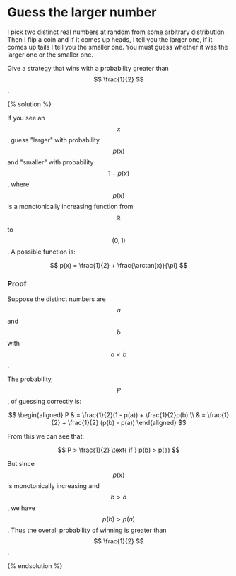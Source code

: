 # Guess the larger number

I pick two distinct real numbers at random from some arbitrary
distribution. Then I flip a coin and if it comes up heads, I tell you the larger
one, if it comes up tails I tell you the smaller one.
You must guess whether it was the larger one or the smaller one.

Give a strategy that wins with a probability greater than  $$ \frac{1}{2} $$.

{% solution %}

If you see an  $$ x $$, guess "larger" with probability  $$ p(x) $$  and "smaller"
with probability $$ 1-p(x) $$, where $$ p(x) $$ is a monotonically increasing function
from  $$ \mathbb{R} $$ to $$ (0,1) $$ . A possible function is:

$$ p(x) = \frac{1}{2} + \frac{\arctan(x)}{\pi} $$

### Proof

Suppose the distinct numbers are  $$ a $$ and $$ b $$ with $$ a < b $$ .

The probability,  $$ P $$, of guessing correctly is:

$$
\begin{aligned}
P & = \frac{1}{2}(1 - p(a)) + \frac{1}{2}p(b) \\
  & = \frac{1}{2} + \frac{1}{2} (p(b) - p(a))
\end{aligned}
$$

From this we can see that:

$$
P > \frac{1}{2} \text{ if } p(b) > p(a)
$$

But since $$ p(x) $$ is monotonically increasing and  $$ b > a $$, we have  $$ p(b) >
p(a) $$. Thus the overall probability of winning is greater than $$  \frac{1}{2}  $$.

{% endsolution %}
